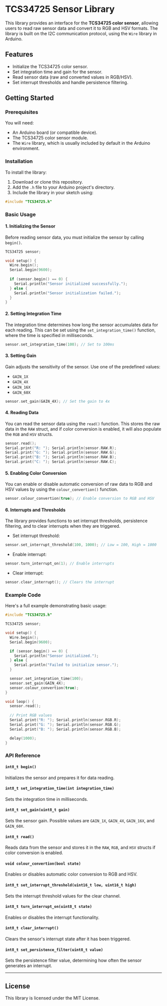 # TCS34725 Sensor Library

This library provides an interface for the **TCS34725 color sensor**, allowing users to read raw sensor data and convert it to RGB and HSV formats. The library is built on the I2C communication protocol, using the `Wire` library in Arduino.

## Features
- Initialize the TCS34725 color sensor.
- Set integration time and gain for the sensor.
- Read sensor data (raw and converted values in RGB/HSV).
- Set interrupt thresholds and handle persistence filtering.

## Getting Started

### Prerequisites
You will need:
- An Arduino board (or compatible device).
- The TCS34725 color sensor module.
- The `Wire` library, which is usually included by default in the Arduino environment.

### Installation
To install the library:
1. Download or clone this repository.
2. Add the `.h` file to your Arduino project's directory.
3. Include the library in your sketch using:

```cpp
#include "TCS34725.h"
```

### Basic Usage

#### 1. Initializing the Sensor
Before reading sensor data, you must initialize the sensor by calling `begin()`.

```cpp
TCS34725 sensor;

void setup() {
  Wire.begin();
  Serial.begin(9600);
  
  if (sensor.begin() == 0) {
    Serial.println("Sensor initialized successfully.");
  } else {
    Serial.println("Sensor initialization failed.");
  }
}
```

#### 2. Setting Integration Time
The integration time determines how long the sensor accumulates data for each reading. This can be set using the `set_integration_time()` function, where the time is specified in milliseconds.

```cpp
sensor.set_integration_time(100); // Set to 100ms
```

#### 3. Setting Gain
Gain adjusts the sensitivity of the sensor. Use one of the predefined values:
- `GAIN_1X`
- `GAIN_4X`
- `GAIN_16X`
- `GAIN_60X`

```cpp
sensor.set_gain(GAIN_4X); // Set the gain to 4x
```

#### 4. Reading Data
You can read the sensor data using the `read()` function. This stores the raw data in the `RAW` struct, and if color conversion is enabled, it will also populate the `RGB` and `HSV` structs.

```cpp
sensor.read();
Serial.print("R: "); Serial.println(sensor.RAW.R);
Serial.print("G: "); Serial.println(sensor.RAW.G);
Serial.print("B: "); Serial.println(sensor.RAW.B);
Serial.print("C: "); Serial.println(sensor.RAW.C);
```

#### 5. Enabling Color Conversion
You can enable or disable automatic conversion of raw data to RGB and HSV values by using the `colour_convertion()` function.

```cpp
sensor.colour_convertion(true); // Enable conversion to RGB and HSV
```

#### 6. Interrupts and Thresholds
The library provides functions to set interrupt thresholds, persistence filtering, and to clear interrupts when they are triggered.

- Set interrupt threshold:
```cpp
sensor.set_interrupt_threshold(100, 1000); // Low = 100, High = 1000
```

- Enable interrupt:
```cpp
sensor.turn_interrupt_on(1); // Enable interrupts
```

- Clear interrupt:
```cpp
sensor.clear_interrupt(); // Clears the interrupt
```

### Example Code
Here's a full example demonstrating basic usage:

```cpp
#include "TCS34725.h"

TCS34725 sensor;

void setup() {
  Wire.begin();
  Serial.begin(9600);

  if (sensor.begin() == 0) {
    Serial.println("Sensor initialized.");
  } else {
    Serial.println("Failed to initialize sensor.");
  }

  sensor.set_integration_time(100);
  sensor.set_gain(GAIN_4X);
  sensor.colour_convertion(true);
}

void loop() {
  sensor.read();
  
  // Print RGB values
  Serial.print("R: "); Serial.println(sensor.RGB.R);
  Serial.print("G: "); Serial.println(sensor.RGB.G);
  Serial.print("B: "); Serial.println(sensor.RGB.B);

  delay(1000);
}
```

### API Reference

#### `int8_t begin()`
Initializes the sensor and prepares it for data reading.

#### `int8_t set_integration_time(int integration_time)`
Sets the integration time in milliseconds.

#### `int8_t set_gain(uint8_t gain)`
Sets the sensor gain. Possible values are `GAIN_1X`, `GAIN_4X`, `GAIN_16X`, and `GAIN_60X`.

#### `int8_t read()`
Reads data from the sensor and stores it in the `RAW`, `RGB`, and `HSV` structs if color conversion is enabled.

#### `void colour_convertion(bool state)`
Enables or disables automatic color conversion to RGB and HSV.

#### `int8_t set_interrupt_threshold(uint16_t low, uint16_t high)`
Sets the interrupt threshold values for the clear channel.

#### `int8_t turn_interrupt_on(uint8_t state)`
Enables or disables the interrupt functionality.

#### `int8_t clear_interrupt()`
Clears the sensor's interrupt state after it has been triggered.

#### `int8_t set_persistence_filter(uint8_t value)`
Sets the persistence filter value, determining how often the sensor generates an interrupt.

---

## License
This library is licensed under the MIT License.


